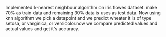 Implemented k-nearest neighbour algorithm on iris flowes dataset.
make 70% as train data and remaining 30% data is uses as test data.
Now using knn algorithm we pick a datapoint and we predict wheater it is of type setosa, or varginica, or versicolor.now we compare predicted values and actual values and get it's accuracy.
